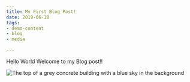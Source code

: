 ```yaml
---
title: My First Blog Post!
date: 2019-06-18
tags:
- demo-content
- blog
- media

---
```

Hello World Welcome to my Blog post!!

![The top of a grey concrete building with a blue sky in the background](/images/demo-image-1.jpg "Brutalism at its finest. Photo by Artificial Photography on Unsplash.")